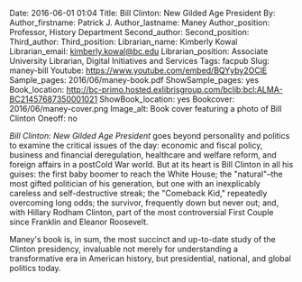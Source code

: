 Date: 2016-06-01 01:04
Title: Bill Clinton: New Gilded Age President
By: 
Author_firstname: Patrick J.
Author_lastname:  Maney
Author_position: Professor, History Department 
Second_author:
Second_position:
Third_author:
Third_position:
Librarian_name: Kimberly Kowal
Librarian_email: kimberly.kowal@bc.edu
Librarian_position: Associate University Librarian, Digital Initiatives and Services
Tags: facpub
Slug: maney-bill
Youtube: https://www.youtube.com/embed/BQYyby2OClE
Sample_pages: 2016/06/maney-book.pdf
ShowSample_pages: yes
Book_location: http://bc-primo.hosted.exlibrisgroup.com/bclib:bcl:ALMA-BC21457687350001021
ShowBook_location: yes
Bookcover: 2016/06/maney-cover.png
Image_alt: Book cover featuring a photo of Bill Clinton
Oneoff: no

<em>Bill Clinton: New Gilded Age President</em> goes beyond personality and politics to examine the critical issues of the day: economic and fiscal policy, business and financial deregulation, healthcare and welfare reform, and foreign affairs in a postCold War world. But at its heart is Bill Clinton in all his guises: the first baby boomer to reach the White House; the "natural"&#8211;the most gifted politician of his generation, but one with an inexplicably careless and self-destructive streak; the "Comeback Kid," repeatedly overcoming long odds; the survivor, frequently down but never out; and, with Hillary Rodham Clinton, part of the most controversial First Couple since Franklin and Eleanor Roosevelt.

Maney's book is, in sum, the most succinct and up-to-date study of the Clinton presidency, invaluable not merely for understanding a transformative era in American history, but presidential, national, and global politics today.
